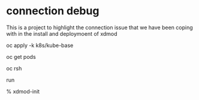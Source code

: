 # connection debug
This is a project to highlight the connection issue that we have been coping with 
in the install and deploymoent of xdmod


oc apply -k k8s/kube-base

oc get pods 

oc rsh <xdmod pod>

run

 % xdmod-init